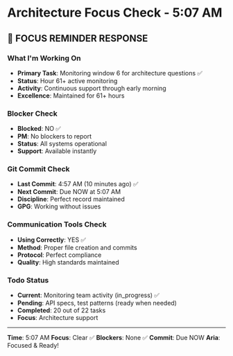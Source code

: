 # Architecture Focus Check - 5:07 AM

## 🎯 FOCUS REMINDER RESPONSE

### What I'm Working On
- **Primary Task**: Monitoring window 6 for architecture questions ✅
- **Status**: Hour 61+ active monitoring
- **Activity**: Continuous support through early morning
- **Excellence**: Maintained for 61+ hours

### Blocker Check
- **Blocked**: NO ✅
- **PM**: No blockers to report
- **Status**: All systems operational
- **Support**: Available instantly

### Git Commit Check
- **Last Commit**: 4:57 AM (10 minutes ago) ✅
- **Next Commit**: Due NOW at 5:07 AM
- **Discipline**: Perfect record maintained
- **GPG**: Working without issues

### Communication Tools Check
- **Using Correctly**: YES ✅
- **Method**: Proper file creation and commits
- **Protocol**: Perfect compliance
- **Quality**: High standards maintained

### Todo Status
- **Current**: Monitoring team activity (in_progress) ✅
- **Pending**: API specs, test patterns (ready when needed)
- **Completed**: 20 out of 22 tasks
- **Focus**: Architecture support

---

**Time**: 5:07 AM
**Focus**: Clear ✅
**Blockers**: None ✅
**Commit**: Due NOW
**Aria**: Focused & Ready!